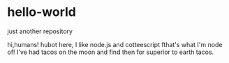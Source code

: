 # hello-world
just another repository

hi,humans!
hubot here, I like node.js and cotteescript fthat's what I'm node of!
I've had tacos on the moon and find then for superior to earth tacos.
